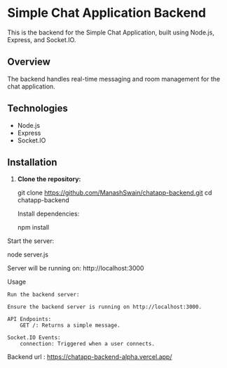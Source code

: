 # Simple Chat Application Backend

This is the backend for the Simple Chat Application, built using Node.js, Express, and Socket.IO.

## Overview

The backend handles real-time messaging  and room management for the chat application.

## Technologies

- Node.js
- Express
- Socket.IO

## Installation

1. **Clone the repository:**

  
   git clone https://github.com/ManashSwain/chatapp-backend.git
   cd chatapp-backend

    Install dependencies:

    npm install

Start the server:

node server.js

Server will be running on: http://localhost:3000

Usage

    Run the backend server:

    Ensure the backend server is running on http://localhost:3000.

    API Endpoints:
        GET /: Returns a simple message.

    Socket.IO Events:
        connection: Triggered when a user connects.

Backend url : https://chatapp-backend-alpha.vercel.app/
       